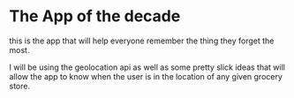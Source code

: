 # The App of the decade

this is the app that will help everyone remember the thing they forget the most. 

I will be using the geolocation api as well as some pretty slick ideas that will allow the app to know when the user is in the location of any given grocery store. 